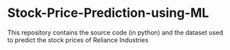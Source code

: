 # Stock-Price-Prediction-using-ML
This repository contains the source code (in python) and the dataset used to predict the stock prices of Reliance Industries 
